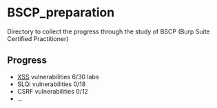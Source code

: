 # BSCP_preparation
Directory to collect the progress through the study of BSCP (Burp Suite Certified Practitioner)

## Progress
 - [XSS](./xxs/xss.md) vulnerabilities 6/30 labs
 - SLQi vulnerabilities 0/18
 - CSRF vulnerabilities 0/12
 - ...
